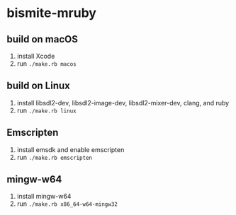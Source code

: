 # bismite-mruby

## build on macOS
1. install Xcode
2. run `./make.rb macos`

## build on Linux
1. install libsdl2-dev, libsdl2-image-dev, libsdl2-mixer-dev, clang, and ruby
2. run `./make.rb linux`

## Emscripten
1. install emsdk and enable emscripten
2. run `./make.rb emscripten`

## mingw-w64
1. install mingw-w64
2. run `./make.rb x86_64-w64-mingw32`
